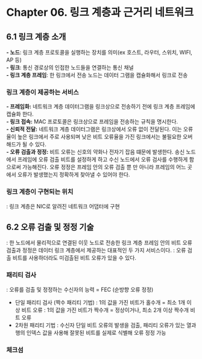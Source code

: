 # Chapter 06. 링크 계층과 근거리 네트워크
## 6.1 링크 계층 소개
**- 노드**: 링크 계층 프로토콜을 실행하는 장치를 의미(ex 호스트, 라우터, 스위치, WIFI, AP 등)<br>
**- 링크**: 통신 경로상의 인접한 노드들을 연결하는 통신 채널<br>
**- 링크 계층 프레임**: 한 링크에서 전송 노드는 데이터 그램을 캡슐화해서 링크로 전송

### 링크 계층이 제공하는 서비스
**- 프레임화:** 네트워크 계층 데이터그램을 링크상으로 전송하기 전에 링크 계층 프레임에 캡슐화 한다.<br>
**- 링크 접속:** MAC 프로토콜은 링크상으로 프레임을 전송하는 규칙을 명시한다.<br>
**- 신뢰적 전달:** 네트워크 계층 데이터그램은 링크상에서 오류 없이 전달된다. 이는 오류율이 높은 링크에서 주로 사용되며 낮은 비트 오류율을 가진 링크에서는 불필요한 오버해드가 될 수 있다.<br>
**- 오류 검출과 정정:** 비트 오류는 신호의 약화나 전자기 잡음 떄문에 발생한다. 송신 노드에서 프레임에 오류 검출 비트를 설정하게 하고 수신 노드에서 오류 검사를 수행하게 함으로써 가능해진다. 오류 정정은 프레임 안의 오류 검출 뿐 만 아니라 프레임의 어느 곳에서 오류가 발생했는지 정확하게 찾아낼 수 있어야 한다.

### 링크 계층이 구현되는 위치
: 링크 계층은 NIC로 알려진 네트워크 어댑터에 구현

## 6.2 오류 검출 및 정정 기술
: 한 노드에서 물리적으로 연결된 이웃 노드로 전송한 링크 계층 프레임 안의 비트 오류 검출과 정정은 데이터 링크 계층에서 제공하는 대표적인 두 가지 서비스이다.
: 오류 검출 비트를 사용하더라도 미검출된 비트 오류가 있을 수 있다.

### 패리티 검사
: 오류를 검출 및 정정하는 수신자의 능력 = FEC (순방향 오류 정정)
- 단일 패리티 검사 (짝수 패리티 기법)
  : 1의 값을 가진 비트가 홀수개 = 최소 1개 이상 비트 오류
  : 1의 값을 가진 비트가 짝수개 = 정상이거나, 최소 2개 이상 짝수개 비트 오류
- 2차원 패리티 기법
  : 수신자 단일 비트 오류의 발생을 검출, 패리티 오류가 있는 열과 행의 인덱스 값을 사용해 잘못된 비트를 실제로 식별해 오류 정정 가능

### 체크섬
